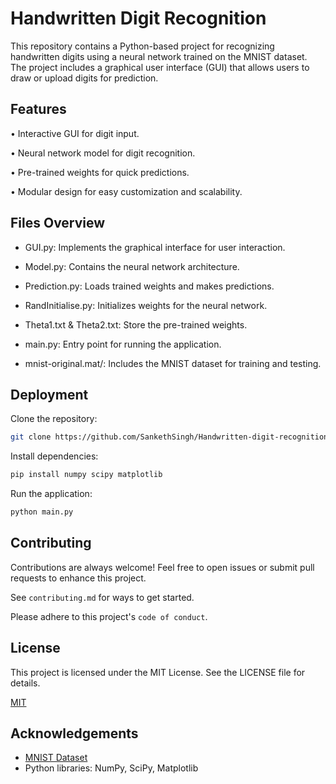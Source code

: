 
# Handwritten Digit Recognition 

This repository contains a Python-based project for recognizing handwritten digits using a neural network trained on the MNIST dataset. The project includes a graphical user interface (GUI) that allows users to draw or upload digits for prediction.



## Features
• Interactive GUI for digit input.

• Neural network model for digit recognition.

• Pre-trained weights for quick predictions.

• Modular design for easy customization and scalability.


## Files Overview

 - GUI.py: Implements the graphical interface for user interaction.

 - Model.py: Contains the neural network architecture.

 - Prediction.py: Loads trained weights and makes predictions.

 - RandInitialise.py: Initializes weights for the neural network.

 - Theta1.txt & Theta2.txt: Store the pre-trained weights.

 - main.py: Entry point for running the application.

 - mnist-original.mat/: Includes the MNIST dataset for training and testing.


## Deployment

Clone the repository:
```bash
git clone https://github.com/SankethSingh/Handwritten-digit-recognition.git
```

Install dependencies:
```bash
pip install numpy scipy matplotlib
```
Run the application:
```bash
python main.py
```
## Contributing

Contributions are always welcome!
Feel free to open issues or submit pull requests to enhance this project.

See `contributing.md` for ways to get started.

Please adhere to this project's `code of conduct`.


## License
This project is licensed under the MIT License. See the LICENSE file for details.

[MIT](https://choosealicense.com/licenses/mit/)


## Acknowledgements

 - [MNIST Dataset](https://yann.lecun.com/exdb/mnist/)
 - Python libraries: NumPy, SciPy, Matplotlib

